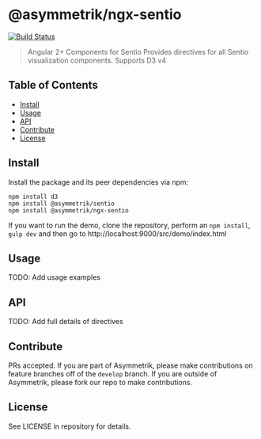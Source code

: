 # @asymmetrik/ngx-sentio

[![Build Status][travis-image]][travis-url]

[travis-url]: https://travis-ci.org/Asymmetrik/ngx-template/
[travis-image]: https://travis-ci.org/Asymmetrik/ngx-template.svg


> Angular 2+ Components for Sentio
> Provides directives for all Sentio visualization components. Supports D3 v4

## Table of Contents
- [Install](#install)
- [Usage](#usage)
- [API](#api)
- [Contribute](#contribute)
- [License](#license)


## Install
Install the package and its peer dependencies via npm:
```
npm install d3
npm install @asymmetrik/sentio
npm install @asymmetrik/ngx-sentio
```

If you want to run the demo, clone the repository, perform an ```npm install```, ```gulp dev``` and then go to http://localhost:9000/src/demo/index.html


## Usage
TODO: Add usage examples 


## API
TODO: Add full details of directives


## Contribute
PRs accepted. If you are part of Asymmetrik, please make contributions on feature branches off of the ```develop``` branch. If you are outside of Asymmetrik, please fork our repo to make contributions.


## License
See LICENSE in repository for details.
